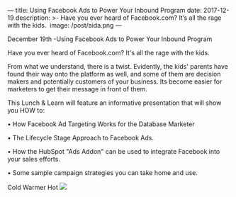 —
title: Using Facebook Ads to Power Your Inbound Program
date: 2017-12-19
description: >-
  Have you ever heard of Facebook.com? It’s all the rage with the kids. 
image: /post/aida.png
—

December 19th -Using Facebook Ads to Power Your Inbound Program

Have you ever heard of Facebook.com? It's all the rage with the kids. 

From what we understand, there is a twist. Evidently, the kids' parents have found their way onto the platform as well, and some of them are decision makers and potentially customers of your business. Its become easier for marketers to get their message in front of them. 

This Lunch & Learn will feature an informative presentation that will show you HOW to:

•	How Facebook Ad Targeting Works for the Database Marketer  

•	The Lifecycle Stage Approach to Facebook Ads.  

•	How the HubSpot "Ads Addon" can be used to integrate Facebook into your sales efforts.  

•	Some sample campaign strategies you can take home and use.  



Cold Warmer Hot
![](/post/aida.png)